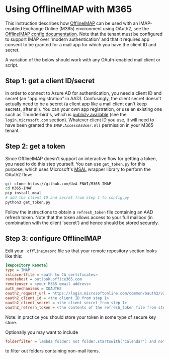 # Using OfflineIMAP with M365

This instruction describes how [OfflineIMAP](https://www.offlineimap.org/) can be used with an IMAP-enabled Exchange Online (M365) environment using OAuth2, see the [OfflineIMAP config documentation](https://github.com/OfflineIMAP/offlineimap/blob/master/offlineimap.conf#L897). Note that the tenant must be configured to support IMAP over 'modern authentication' and that it requires app consent to be granted for a mail app for which you have the client ID and secret. 

A variation of the below should work with any OAuth-enabled mail client or script. 

## Step 1: get a client ID/secret
In order to connect to Azure AD for authentication, you need a client ID and secret (an "app registration" in AAD). Confusingly, the client secret doesn't actually need to be a secret (a client app like a mail client can't keep secrets, after all). You can your own app registration, or use an existing one such as Thunderbird's, which is [publicly available](https://hg.mozilla.org/comm-central/file/tip/mailnews/base/src/OAuth2Providers.jsm) (see the `login.microsoft.com` section). Whatever client ID you use, it will need to have been granted the `IMAP.AccessAsUser.All` permission in your M365 tenant.  

## Step 2: get a token
Since OfflineIMAP doesn't support an interactive flow for getting a token, you need to do this step yourself. You can use `get_token.py` for this purpose, which uses Microsoft's [MSAL](https://docs.microsoft.com/en-us/azure/active-directory/develop/msal-overview) wrapper library to perform the OAuth2 flow:

```sh
git clone https://github.com/UvA-FNWI/M365-IMAP
cd M365-IMAP
pip install msal
# add the client ID and secret from step 1 to config.py 
python3 get_token.py
```

Follow the instructions to obtain a `refresh_token` file containing an AAD refresh token. Note that the token allows access to your full mailbox (in combination with the client 'secret') and hence should be stored securely. 

## Step 3: configure OfflineIMAP
Edit your `.offlineimaprc` file so that your remote repository section looks like this:

```ini
[Repository Remote]
type = IMAP
sslcacertfile = <path to CA certificates>
remotehost = outlook.office365.com 
remoteuser = <your M365 email address>
auth_mechanisms = XOAUTH2
oauth2_request_url = https://login.microsoftonline.com/common/oauth2/v2.0/token
oauth2_client_id = <the client ID from step 1>
oauth2_client_secret = <the client secret from step 1>
oauth2_refresh_token = <the contents of the refresh_token file from step 2>
```

Note: in practice you should store your token in some type of secure key store.

Optionally you may want to include
```ini
folderfilter = lambda folder: not folder.startswith('Calendar') and not folder.startswith('Contacts')
```
to filter out folders containing non-mail items.
